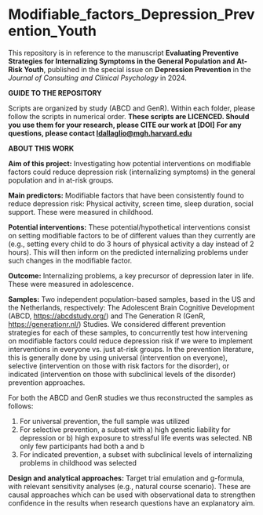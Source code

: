 # Modifiable_factors_Depression_Prevention_Youth
This repository is in reference to the manuscript **Evaluating Preventive Strategies for Internalizing Symptoms in the General Population and At-Risk Youth**, published in the special issue on **Depression Prevention** in the *Journal of Consulting and Clinical Psychology* in 2024. 


**GUIDE TO THE REPOSITORY**

Scripts are organized by study (ABCD and GenR). Within each folder, please follow the scripts in numerical order. 
**These scripts are LICENCED. Should you use them for your research, please CITE our work at [DOI]**
**For any questions, please contact ldallaglio@mgh.harvard.edu**


**ABOUT THIS WORK**

**Aim of this project:** Investigating how potential interventions on modifiable factors could reduce depression risk (internalizing symptoms) in the general population and in at-risk groups. 

**Main predictors:** Modifiable factors that have been consistently found to reduce depression risk: Physical activity, screen time, sleep duration, social support. These were measured in childhood.

**Potential interventions:** These potential/hypothetical interventions consist on setting modifiable factors to be of different values than they currently are (e.g., setting every child to do 3 hours of physical activity a day instead of 2 hours). This will then inform on the predicted internalizing problems under such changes in the modifiable factor. 

**Outcome:** Internalizing problems, a key precursor of depression later in life. These were measured in adolescence. 

**Samples:** Two independent population-based samples, based in the US and the Netherlands, respectively: The Adolescent Brain Cognitive Development (ABCD, https://abcdstudy.org/) and The Generation R (GenR, https://generationr.nl/) Studies. 
We considered different prevention strategies for each of these samples, to concurrently test how intervening on modifiable factors could reduce depression risk if we were to implement interventions in everyone vs. just at-risk groups. In the prevention literature, this is generally done by using universal (intervention on everyone), selective (intervention on those with risk factors for the disorder), or indicated (intervention on those with subclinical levels of the disorder) prevention approaches. 

For both the ABCD and GenR studies we thus reconstructed the samples as follows:
1. For universal prevention, the full sample was utilized
2. For selective prevention, a subset with a) high genetic liability for depression or b) high exposure to stressful life events was selected. NB only few participants had both a and b
3. For indicated prevention, a subset with subclinical levels of internalizing problems in childhood was selected

**Design and analytical approaches:** Target trial emulation and g-formula, with relevant sensitivity analyses (e.g., natural course scenario). These are causal approaches which can be used with observational data to strengthen confidence in the results when research questions have an explanatory aim. 



